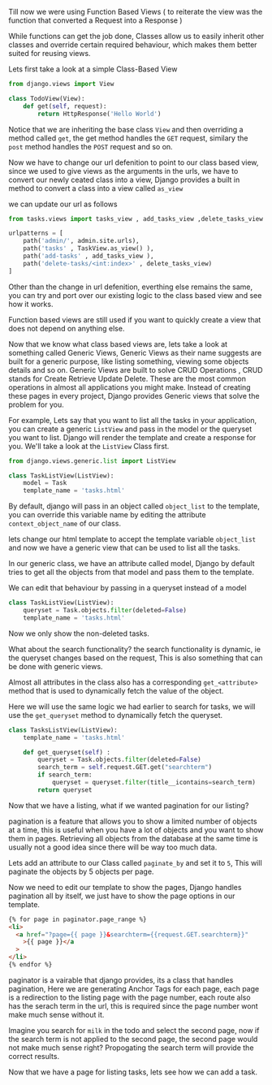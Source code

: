 Till now we were using Function Based Views ( to reiterate the view was the function that converted a Request into a Response )

While functions can get the job done, Classes allow us to easily inherit other classes and override certain required behaviour, which makes them better suited for reusing views.

Lets first take a look at a simple Class-Based View

```python
from django.views import View

class TodoView(View):
    def get(self, request):
        return HttpResponse('Hello World')
```

Notice that we are inheriting the base class `View` and then overriding a method called `get`, the get method handles the `GET` request, similary the `post` method handles the `POST` request and so on.

Now we have to change our url defenition to point to our class based view, since we used to give views as the arguments in the urls, we have to convert our newly ceated class into a view, Django provides a built in method to convert a class into a view called `as_view`

we can update our url as follows

```python
from tasks.views import tasks_view , add_tasks_view ,delete_tasks_view , TaskView

urlpatterns = [
    path('admin/', admin.site.urls),
    path('tasks' , TaskView.as_view() ),
    path('add-tasks' , add_tasks_view ),
    path('delete-tasks/<int:index>' , delete_tasks_view)
]
```

Other than the change in url defenition, everthing else remains the same, you can try and port over our existing logic to the class based view and see how it works.

Function based views are still used if you want to quickly create a view that does not depend on anything else.

Now that we know what class based views are, lets take a look at something called Generic Views, Generic Views as their name suggests are built for a generic purpose, like listing something, viewing some objects details and so on. Generic Views are built to solve CRUD Operations , CRUD stands for Create Retrieve Update Delete. These are the most common operations in almost all applications you might make. Instead of creating these pages in every project, Django provides Generic views that solve the problem for you.

For example, Lets say that you want to list all the tasks in your application, you can create a generic `ListView` and pass in the model or the queryset you want to list. Django will render the template and create a response for you. We'll take a look at the `ListView` Class first.

```python
from django.views.generic.list import ListView

class TaskListView(ListView):
    model = Task
    template_name = 'tasks.html'
```

By default, django will pass in an object called `object_list` to the template, you can override this variable name by editing the attribute `context_object_name` of our class.

lets change our html template to accept the template variable `object_list` and now we have a generic view that can be used to list all the tasks.

In our generic class, we have an attribute called model, Django by default tries to get all the objects from that model and pass them to the template.

We can edit that behaviour by passing in a queryset instead of a model

```python
class TaskListView(ListView):
    queryset = Task.objects.filter(deleted=False)
    template_name = 'tasks.html'
```

Now we only show the non-deleted tasks.

What about the search functionality? the search functionality is dynamic, ie the queryset changes based on the request, This is also something that can be done with generic views.

Almost all attributes in the class also has a corresponding `get_<attribute>` method that is used to dynamically fetch the value of the object.

Here we will use the same logic we had earlier to search for tasks, we will use the `get_queryset` method to dynamically fetch the queryset.

```python
class TasksListView(ListView):
    template_name = 'tasks.html'

    def get_queryset(self) :
        queryset = Task.objects.filter(deleted=False)
        search_term = self.request.GET.get("searchterm")
        if search_term:
            queryset = queryset.filter(title__icontains=search_term)
        return queryset
```

Now that we have a listing, what if we wanted pagination for our listing?

pagination is a feature that allows you to show a limited number of objects at a time, this is useful when you have a lot of objects and you want to show them in pages. Retrieving all objects from the database at the same time is usually not a good idea since there will be way too much data.

Lets add an attribute to our Class called `paginate_by` and set it to `5`, This will paginate the objects by 5 objects per page.

Now we need to edit our template to show the pages, Django handles pagination all by itself, we just have to show the page options in our template.

```html
{% for page in paginator.page_range %}
<li>
  <a href="?page={{ page }}&searchterm={{request.GET.searchterm}}"
    >{{ page }}</a
  >
</li>
{% endfor %}
```

paginator is a vairable that django provides, its a class that handles pagination, Here we are generating Anchor Tags for each page, each page is a redirection to the listing page with the page number, each route also has the serach term in the url, this is required since the page number wont make much sense without it.

Imagine you search for `milk` in the todo and select the second page, now if the search term is not applied to the second page, the second page would not make much sense right? Propogating the search term will provide the correct results.

Now that we have a page for listing tasks, lets see how we can add a task.
